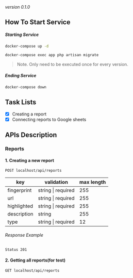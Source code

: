 *version 0.1.0*
## How To Start Service

##### Starting Service
```bash
docker-compose up -d
```
```bash
docker-compose exec app php artisan migrate
```
> Note. Only need to be executed once for every version.

##### Ending Service
```bash
docker-compose down
```

## Task Lists
- [x] Creating a report
- [x] Connecting reports to Google sheets

## APIs Description
### Reports

#### 1. Creating a new report
```
POST localhost/api/reports
```
| key | validation | max length |
| --- | --- | --- |
| fingerprint | string \| required | 255 |
| url | string \| required | 255 |
| highlighted | string \| required | 255 |
| description | string | 255 |
| type | string \| required | 12 |
###### Response Example
```
Status 201
```
#### 2. Getting all reports(for test)

```
GET localhost/api/reports
```
